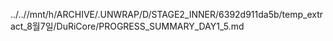 ../..//mnt/h/ARCHIVE/.UNWRAP/D/STAGE2_INNER/6392d911da5b/temp_extract_8월7일/DuRiCore/PROGRESS_SUMMARY_DAY1_5.md